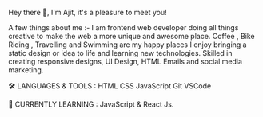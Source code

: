 Hey there 👋, I'm Ajit, it's a pleasure to meet you!


A few things about me :-
I am frontend web developer doing all things creative to make the web a more unique and awesome place.
Coffee , Bike Riding , Travelling and Swimming are my happy places
I enjoy bringing a static design or idea to life and learning new technologies.
Skilled in creating responsive designs, UI Design, HTML Emails and social media marketing.


🛠️ LANGUAGES & TOOLS :
HTML    CSS   JavaScript     Git    VSCode 

📖 CURRENTLY LEARNING :
JavaScript & React Js.
